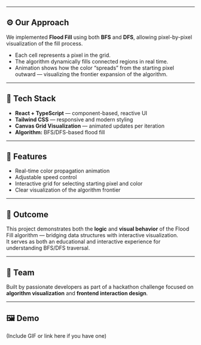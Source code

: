 
---

## ⚙️ Our Approach
We implemented **Flood Fill** using both **BFS** and **DFS**, allowing pixel-by-pixel visualization of the fill process.

- Each cell represents a pixel in the grid.
- The algorithm dynamically fills connected regions in real time.
- Animation shows how the color “spreads” from the starting pixel outward — visualizing the frontier expansion of the algorithm.

---

## 🧠 Tech Stack
- **React + TypeScript** — component-based, reactive UI
- **Tailwind CSS** — responsive and modern styling
- **Canvas Grid Visualization** — animated updates per iteration
- **Algorithm:** BFS/DFS-based flood fill

---

## 🚀 Features
- Real-time color propagation animation  
- Adjustable speed control  
- Interactive grid for selecting starting pixel and color  
- Clear visualization of the algorithm frontier  

---

## 🎯 Outcome
This project demonstrates both the **logic** and **visual behavior** of the Flood Fill algorithm — bridging data structures with interactive visualization.  
It serves as both an educational and interactive experience for understanding BFS/DFS traversal.

---

## 👥 Team
Built by passionate developers as part of a hackathon challenge focused on **algorithm visualization** and **frontend interaction design**.

---

## 🖼️ Demo
(Include GIF or link here if you have one)
